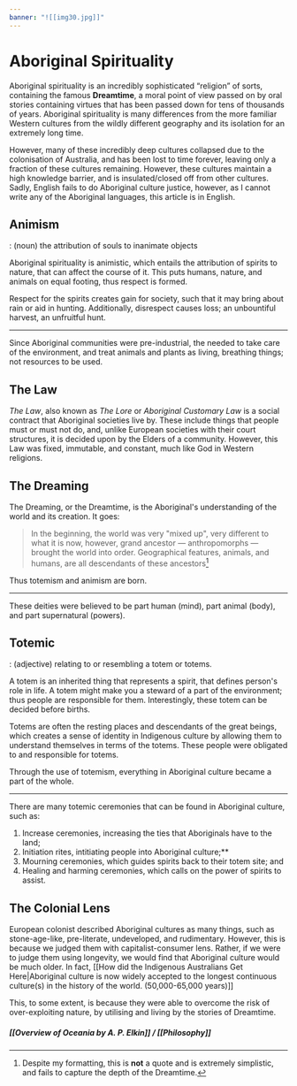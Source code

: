 ```yaml
---
banner: "![[img30.jpg]]"
---
```

# Aboriginal Spirituality
Aboriginal spirituality is an incredibly sophisticated “religion” of sorts, containing the famous **Dreamtime**, a moral point of view passed on by oral stories containing virtues that has been passed down for tens of thousands of years. Aboriginal spirituality is many differences from the more familiar Western cultures from the wildly different geography and its isolation for an extremely long time.

However, many of these incredibly deep cultures collapsed due to the colonisation of Australia, and has been lost to time forever, leaving only a fraction of these cultures remaining. However, these cultures maintain a high knowledge barrier, and is insulated/closed off from other cultures. Sadly, English fails to do Aboriginal culture justice, however, as I cannot write any of the Aboriginal languages, this article is in English.
## Animism
: (noun) the attribution of souls to inanimate objects

Aboriginal spirituality is animistic, which entails the attribution of spirits to nature, that can affect the course of it. This puts humans, nature, and animals on equal footing, thus respect is formed.

Respect for the spirits creates gain for society, such that it may bring about rain or aid in hunting. Additionally, disrespect causes loss; an unbountiful harvest, an unfruitful hunt.

---
Since Aboriginal communities were pre-industrial, the needed to take care of the environment, and treat animals and plants as living, breathing things; not resources to be used.
## The Law
*The Law*, also known as *The Lore* or *Aboriginal Customary Law* is a social contract that Aboriginal societies live by. These include things that people must or must not do, and, unlike European societies with their court structures, it is decided upon by the Elders of a community. However, this Law was fixed, immutable, and constant, much like God in Western religions.
## The Dreaming
The Dreaming, or the Dreamtime, is the Aboriginal's understanding of the world and its creation. It goes:
> In the beginning, the world was very "mixed up", very different to what it is now, however, grand ancestor — anthropomorphs — brought the world into order. Geographical features, animals, and humans, are all descendants of these ancestors[^3]

[^3]: Despite my formatting, this is **not** a quote and is extremely simplistic, and fails to capture the depth of the Dreamtime.

Thus totemism and animism are born.

---
These deities were believed to be part human (mind), part animal (body), and part supernatural (powers).
## Totemic
: (adjective) relating to or resembling a totem or totems.

A totem is an inherited thing that represents a spirit, that defines person's role in life. A totem might make you a steward of a part of the environment; thus people are responsible for them. Interestingly, these totem can be decided before births.

Totems are often the resting places and descendants of the great beings, which creates a sense of identity in Indigenous culture by allowing them to understand themselves in terms of the totems. These people were obligated to and responsible for totems.

Through the use of totemism, everything in Aboriginal culture became a part of the whole. 

---
There are many totemic ceremonies that can be found in Aboriginal culture, such as:
1. Increase ceremonies, increasing the ties that Aboriginals have to the land;
2. Initiation rites, intitiating people into Aboriginal culture;**
3. Mourning ceremonies, which guides spirits back to their totem site; and
4. Healing and harming ceremonies, which calls on the power of spirits to assist.
## The Colonial Lens
European colonist described Aboriginal cultures as many things, such as stone-age-like, pre-literate, undeveloped, and rudimentary. However, this is because we judged them with capitalist-consumer lens. Rather, if we were to judge them using longevity, we would find that Aboriginal culture would be much older. In fact, [[How did the Indigenous Australians Get Here|Aboriginal culture is now widely accepted to the longest continuous culture(s) in the history of the world. (50,000-65,000 years)]]

This, to some extent, is because they were able to overcome the risk of over-exploiting nature, by utilising and living by the stories of Dreamtime.

##### [[Overview of Oceania by A. P. Elkin]] / [[Philosophy]]

[^1]: [Aboriginal spirituality | Australians Together](https://australianstogether.org.au/discover/indigenous-culture/aboriginal-spirituality)
[^2]:[Aboriginal Wisdom & Philosophy | Culture | Awabakal | AMRHD | The University of Newcastle | Australia](https://downloads.newcastle.edu.au/library/cultural%20collections/awaba/culture/wisdom.html)